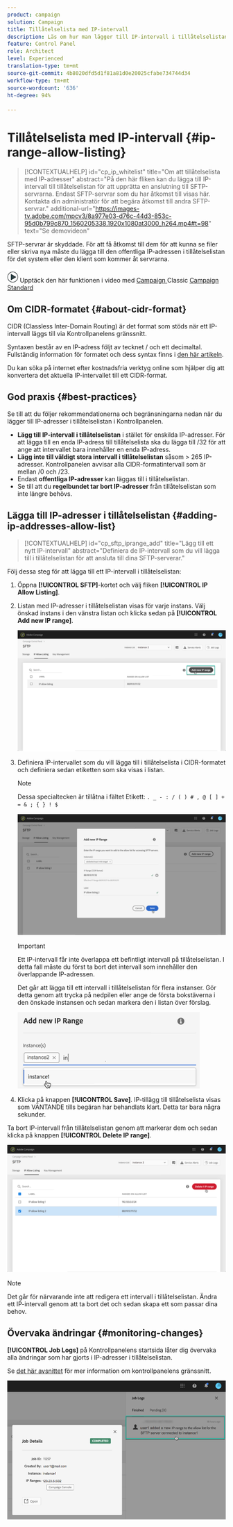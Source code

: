 ```yaml
---
product: campaign
solution: Campaign
title: Tillåtelselista med IP-intervall
description: Läs om hur man lägger till IP-intervall i tillåtelselistan för SFTP-serveråtkomst
feature: Control Panel
role: Architect
level: Experienced
translation-type: tm+mt
source-git-commit: 4b8020dfd5d1f81a81d0e20025cfabe734744d34
workflow-type: tm+mt
source-wordcount: '636'
ht-degree: 94%

---
```



# Tillåtelselista med IP-intervall {#ip-range-allow-listing}

>[!CONTEXTUALHELP]
>id="cp_ip_whitelist"
>title="Om att tillåtelselista med IP-adresser"
>abstract="På den här fliken kan du lägga till IP-intervall till tillåtelselistan för att upprätta en anslutning till SFTP-servrarna. Endast SFTP-servrar som du har åtkomst till visas här. Kontakta din administratör för att begära åtkomst till andra SFTP-servrar."
>additional-url="https://images-tv.adobe.com/mpcv3/8a977e03-d76c-44d3-853c-95d0b799c870_1560205338.1920x1080at3000_h264.mp4#t=98" text="Se demovideon"

SFTP-servrar är skyddade. För att få åtkomst till dem för att kunna se filer eller skriva nya måste du lägga till den offentliga IP-adressen i tillåtelselistan för det system eller den klient som kommer åt servrarna.

![](assets/do-not-localize/how-to-video.png) Upptäck den här funktionen i video med  [Campaign ](https://experienceleague.adobe.com/docs/campaign-classic-learn/control-panel/sftp-management/adding-ip-range-to-allow-list.html?lang=en#sftp-management) Classic  [Campaign Standard](https://experienceleague.adobe.com/docs/campaign-standard-learn/control-panel/sftp-management/adding-ip-range-to-allow-list.html?lang=en#sftp-management)

## Om CIDR-formatet {#about-cidr-format}

CIDR (Classless Inter-Domain Routing) är det format som stöds när ett IP-intervall läggs till via Kontrollpanelens gränssnitt.

Syntaxen består av en IP-adress följt av tecknet / och ett decimaltal. Fullständig information för formatet och dess syntax finns i [den här artikeln](https://whatismyipaddress.com/cidr).

Du kan söka på internet efter kostnadsfria verktyg online som hjälper dig att konvertera det aktuella IP-intervallet till ett CIDR-format.

## God praxis {#best-practices}

Se till att du följer rekommendationerna och begränsningarna nedan när du lägger till IP-adresser i tillåtelselistan i Kontrollpanelen.

* **Lägg till IP-intervall i tillåtelselistan** i stället för enskilda IP-adresser. För att lägga till en enda IP-adress till tillåtelselista ska du lägga till /32 för att ange att intervallet bara innehåller en enda IP-adress.
* **Lägg inte till väldigt stora intervall i tillåtelselistan** såsom > 265 IP-adresser. Kontrollpanelen avvisar alla CIDR-formatintervall som är mellan /0 och /23.
* Endast **offentliga IP-adresser** kan läggas till i tillåtelselistan.
* Se till att du **regelbundet tar bort IP-adresser** från tillåtelselistan som inte längre behövs.

## Lägga till IP-adresser i tillåtelselistan {#adding-ip-addresses-allow-list}

>[!CONTEXTUALHELP]
>id="cp_sftp_iprange_add"
>title="Lägg till ett nytt IP-intervall"
>abstract="Definiera de IP-intervall som du vill lägga till i tillåtelselistan för att ansluta till dina SFTP-serverar."

Följ dessa steg för att lägga till ett IP-intervall i tillåtelselistan:

1. Öppna **[!UICONTROL SFTP]**-kortet och välj fliken **[!UICONTROL IP Allow Listing]**.
1. Listan med IP-adresser i tillåtelselistan visas för varje instans. Välj önskad instans i den vänstra listan och klicka sedan på **[!UICONTROL Add new IP range]**.

   ![](assets/control_panel_add_range.png)

1. Definiera IP-intervallet som du vill lägga till i tillåtelselista i CIDR-formatet och definiera sedan etiketten som ska visas i listan.

   >[!NOTE]
   >
   >Dessa specialtecken är tillåtna i fältet Etikett:
   > `. _ - : / ( ) # , @ [ ] + = & ; { } ! $`

   ![](assets/control_panel_add_range2.png)

   >[!IMPORTANT]
   >
   >Ett IP-intervall får inte överlappa ett befintligt intervall på tillåtelselistan. I detta fall måste du först ta bort det intervall som innehåller den överlappande IP-adressen.
   >
   >Det går att lägga till ett intervall i tillåtelselistan för flera instanser. Gör detta genom att trycka på nedpilen eller ange de första bokstäverna i den önskade instansen och sedan markera den i listan över förslag.

   ![](assets/control_panel_add_range3.png)

1. Klicka på knappen **[!UICONTROL Save]**. IP-tillägg till tillåtelselista visas som VÄNTANDE tills begäran har behandlats klart. Detta tar bara några sekunder.

Ta bort IP-intervall från tillåtelselistan genom att markerar dem och sedan klicka på knappen **[!UICONTROL Delete IP range]**.

![](assets/control_panel_delete_range2.png)

>[!NOTE]
>
>Det går för närvarande inte att redigera ett intervall i tillåtelselistan. Ändra ett IP-intervall genom att ta bort det och sedan skapa ett som passar dina behov.

## Övervaka ändringar {#monitoring-changes}

**[!UICONTROL Job Logs]** på Kontrollpanelens startsida låter dig övervaka alla ändringar som har gjorts i IP-adresser i tillåtelselistan.

Se [det här avsnittet](../../discover/using/discovering-the-interface.md) för mer information om kontrollpanelens gränssnitt.

![](assets/control_panel_ip_log.png)
